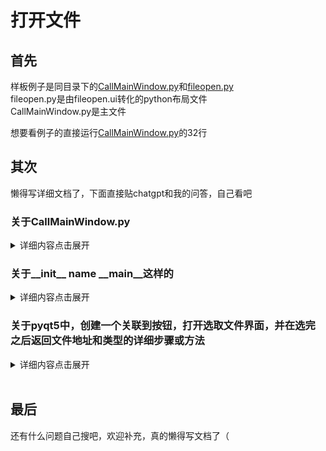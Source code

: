 # 打开文件
## 首先
样板例子是同目录下的[CallMainWindow.py](./CallMainWindow.py)和[fileopen.py](./fileopen.py)</br>
fileopen.py是由fileopen.ui转化的python布局文件  
CallMainWindow.py是主文件

想要看例子的直接运行[CallMainWindow.py](./CallMainWindow.py)的32行

## 其次
懒得写详细文档了，下面直接贴chatgpt和我的问答，自己看吧

### 关于CallMainWindow.py
<details>
<summary>详细内容点击展开</summary>

这是一个使用PyQt5实现的简单的文件打开应用程序。以下是代码的说明：

首先，代码导入了所需的模块和库。其中，warnings模块用于忽略特定类别的警告信息，QtWidgets模块包含了用于创建GUI的各种小部件，fileopen是一个自定义的UI文件，用于定义应用程序的界面。

MainForm类继承自QMainWindow类和Ui_MainWindow类。Ui_MainWindow类是由Qt Designer自动生成的UI文件的Python处理类。在MainForm类中，首先调用super()方法初始化父类，然后调用setupUi()方法设置应用程序的界面。接下来，通过连接actionfileopen信号与open_file槽函数，实现了打开文件的功能。

open_file函数是一个槽函数，当用户点击"文件打开"菜单时触发。它使用QtWidgets.QFileDialog对话框提供了一个文件选择器，用户可以选择要打开的文件。选定文件后，文件名和文件类型将打印输出。

在主程序的末尾，创建了QApplication对象和MainForm对象，并通过app.exec_()方法进入Qt的事件循环，控制应用程序的执行。

此代码可用于创建一个简单的文件打开应用程序，用户可以使用该应用程序选择并打开文本文件。

</details>

### 关于__init__ __name__ __main__这样的
<details>
<summary>详细内容点击展开</summary>

我明白你的意思了。让我为你解释这些特殊的方法和变量：

1. __init__: __init__是Python中的一个特殊方法，也被称为构造函数。它在创建类的实例时自动调用，用于对象的初始化操作。该方法可以接受参数，并用于设置对象的初始状态。

2. __name__: __name__是内置变量，用于表示当前模块的名称。当模块直接被执行时，__name__将被设置为__main__，表示该模块是主模块（即顶级执行模块）。当模块作为导入的模块时，__name__将设置为模块的实际名称。

3. __main__: __main__是Python中的特殊名称，用于表示主模块。当在命令行或脚本中直接执行Python代码时，解释器将设置__name__为__main__，表示执行的是主模块。主模块是程序的入口点，其中通常包含可执行代码和程序的入口函数。

在上述代码中，if __name__ == "__main__"是一个常见的语句，用于判断当前模块是否为主模块。它将确保下面的代码仅在当前模块被直接执行时才运行，而不是作为导入的模块时执行。

通过将主要的执行逻辑放在if __name__ == "__main__"的分支中，可以确保模块在被导入时不会立即执行，而只有在作为脚本直接执行时才会执行。

总之，__init__是一个构造函数，在创建类的实例时初始化对象；__name__是一个内置变量，表示当前模块的名称；__main__是一个特殊的标识符，用于表示主模块。
</details>

### 关于pyqt5中，创建一个关联到按钮，打开选取文件界面，并在选完之后返回文件地址和类型的详细步骤或方法
<details>
<summary>详细内容点击展开</summary>

当使用PyQt5创建与按钮关联的文件选择对话框并获取选择的文件地址和类型时，可以按照以下步骤进行：

1. 首先，创建一个按钮，并使用QPushButton类创建一个按钮对象。可以通过指定按钮的文本和父部件来设置按钮的相关属性。
```python
button = QtWidgets.QPushButton("Open File", self)
```
2. 然后，在按钮的点击事件中添加一个槽函数，用于处理用户点击按钮后的操作。
```python
def open_file_dialog():
    fileName, fileType = QtWidgets.QFileDialog.getOpenFileName(
        self, "选取文件", "", "All Files(*);;Text Files(*.txt)")
    print("Selected File:", fileName)
    print("File Type:", fileType)
```
3. 连接按钮的点击事件信号与槽函数。这可以确保当用户点击按钮时，槽函数将被调用。
```python
button.clicked.connect(open_file_dialog)
```
4. 最后，在创建主窗口对象并显示应用程序时，需要进入Qt的事件循环。
```python
app = QtWidgets.QApplication([])
window = QtWidgets.QMainWindow()
window.setGeometry(500, 500, 300, 200)
window.setCentralWidget(button)
window.show()
app.exec_()
```
上述步骤将创建一个简单的主窗口，并在窗口中添加一个按钮。当用户点击按钮时，将弹出文件选择对话框，用户选择完文件后，文件地址和文件类型将打印输出到控制台。

你可以根据你的需求和具体的应用程序进行修改和扩展。记住，需要导入QtWidgets模块来使用相关的类和函数。
</details>
<br>

## 最后
还有什么问题自己搜吧，欢迎补充，真的懒得写文档了（